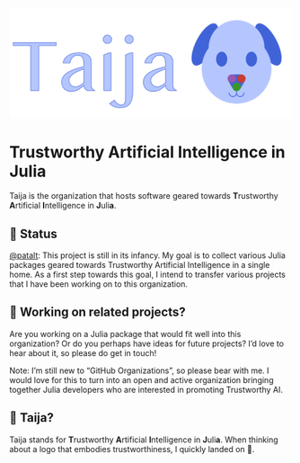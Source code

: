 
<p align="center">
<img src="profile/www/wide_logo.png">
</p>

# Trustworthy Artificial Intelligence in Julia

Taija is the organization that hosts software geared towards **T**rustworthy **A**rtificial **I**ntelligence in **J**uli**a**.

## 🔁 Status

[@patalt](https://github.com/pat-alt): This project is still in its infancy. My goal is to collect various Julia packages geared towards Trustworthy Artificial Intelligence in a single home. As a first step towards this goal, I intend to transfer various projects that I have been working on to this organization.

## 👐 Working on related projects?

Are you working on a Julia package that would fit well into this organization? Or do you perhaps have ideas for future projects? I’d love to hear about it, so please do get in touch!

Note: I’m still new to “GitHub Organizations”, so please bear with me. I would love for this to turn into an open and active organization bringing together Julia developers who are interested in promoting Trustworthy AI.

## 🐶 Taija?

Taija stands for **T**rustworthy **A**rtificial **I**ntelligence in **J**uli**a**. When thinking about a logo that embodies trustworthiness, I quickly landed on 🐶.
